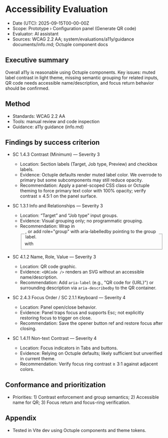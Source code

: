 # Accessibility Evaluation

- Date (UTC): 2025-09-15T00-00-00Z
- Scope: Prototype › Configuration panel (Generate QR code)
- Evaluator: AI assistant
- Sources: WCAG 2.2 AA; system/evaluations/a11y/guidance documents/info.md; Octuple component docs

## Executive summary
Overall a11y is reasonable using Octuple components. Key issues: muted label contrast in light theme, missing semantic grouping for related inputs, QR code needs accessible name/description, and focus return behavior should be confirmed.

## Method
- Standards: WCAG 2.2 AA
- Tools: manual review and code inspection
- Guidance: a11y guidance (info.md)

## Findings by success criterion
- SC 1.4.3 Contrast (Minimum) — Severity 3
  - Location: Section labels (Target, Job type, Preview) and checkbox labels.
  - Evidence: Octuple defaults render muted label color. We overrode to primary but some subcomponents may still reduce opacity.
  - Recommendation: Apply a panel-scoped CSS class or Octuple theming to force primary text color with 100% opacity; verify contrast ≥ 4.5:1 on the panel surface.

- SC 1.3.1 Info and Relationships — Severity 3
  - Location: “Target” and “Job type” input groups.
  - Evidence: Visual grouping only; no programmatic grouping.
  - Recommendation: Wrap in <fieldset> with <legend>, or add role="group" with aria-labelledby pointing to the group label.

- SC 4.1.2 Name, Role, Value — Severity 3
  - Location: QR code graphic.
  - Evidence: `<QRCode />` renders an SVG without an accessible name/description.
  - Recommendation: Add `aria-label` (e.g., "QR code for {URL}") or surrounding description via `aria-describedby` to the QR container.

- SC 2.4.3 Focus Order / SC 2.1.1 Keyboard — Severity 4
  - Location: Panel open/close behavior.
  - Evidence: Panel traps focus and supports Esc; not explicitly restoring focus to trigger on close.
  - Recommendation: Save the opener button ref and restore focus after closing.

- SC 1.4.11 Non-text Contrast — Severity 4
  - Location: Focus indicators in Tabs and buttons.
  - Evidence: Relying on Octuple defaults; likely sufficient but unverified in current theme.
  - Recommendation: Verify focus ring contrast ≥ 3:1 against adjacent colors.

## Conformance and prioritization
- Priorities: 1) Contrast enforcement and group semantics; 2) Accessible name for QR; 3) Focus return and focus-ring verification.

## Appendix
- Tested in Vite dev using Octuple components and theme tokens.
